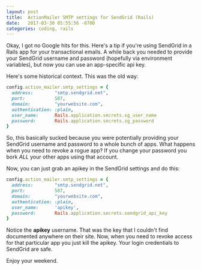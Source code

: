 ```yaml
---
layout: post
title:  ActionMailer SMTP settings for SendGrid (Rails)
date:   2017-03-30 05:55:56 -0700
categories: coding, rails
---
```


Okay, I got no Google hits for this. Here's a tip if you're using SendGrid in a Rails app for your transactional emails. A while back you needed to provide your SendGrid username and password (hopefully via environment variables), but now you can use an app-specific api key.

Here's some historical context. This was the old way:

```ruby
config.action_mailer.smtp_settings = {
  address:        "smtp.sendgrid.net",
  port:           587,
  domain:         "yourwebsite.com",
  authentication: :plain,
  user_name:      Rails.application.secrets.sg_user_name
  password:       Rails.application.secrets.sg_password
}
```

So, this basically sucked because you were potentially providing your SendGrid username and password to a whole bunch of apps. What happens when you need to revoke a rogue app? If you change your password you bork _ALL_ your other apps using that account.

Now, you can just grab an apikey in the SendGrid settings and do this:

```ruby
config.action_mailer.smtp_settings = {
  address:        "smtp.sendgrid.net",
  port:           587,
  domain:         "yourwebsite.com",
  authentication: :plain,
  user_name:      'apikey',
  password:       Rails.application.secrets.sendgrid_api_key
}
```

Notice the **apikey** username. That was the key that I couldn't find documented anywhere on their site. Now, when you need to revoke access for that particular app you just kill the apikey. Your login credentials to SendGrid are safe.

Enjoy your weekend.
